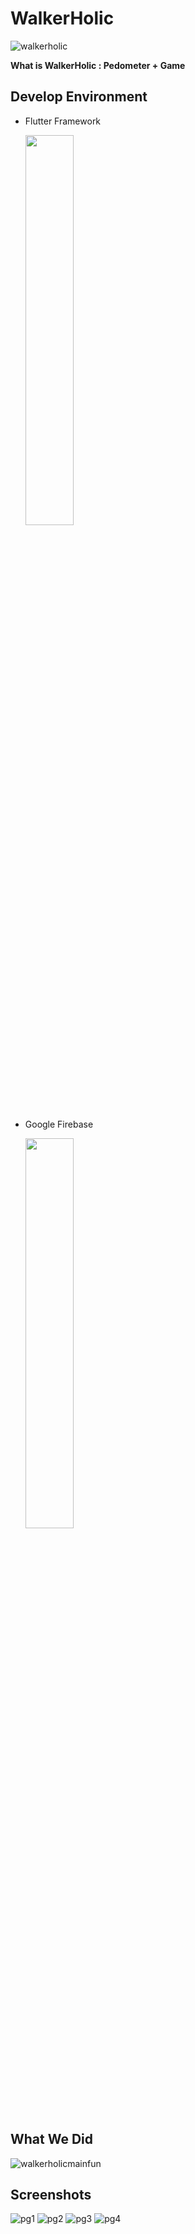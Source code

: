 # WalkerHolic
![walkerholic](https://user-images.githubusercontent.com/20199960/144746301-dbdf5d9b-5c83-49e1-bd79-a489074af508.png)

**What is WalkerHolic : Pedometer + Game**

Develop Environment
-------------
* Flutter Framework

  <img src="https://user-images.githubusercontent.com/20199960/144746521-ad80d2fa-ac75-478b-866b-968e668d889c.png"  width="40%" height="40%"/>
  
* Google Firebase

  <img src="https://user-images.githubusercontent.com/20199960/144746539-46c5e5b8-c241-4c3b-ac68-dde64bc5fd77.png"  width="40%" height="40%"/>


What We Did 
-------------

![walkerholicmainfun](https://user-images.githubusercontent.com/20199960/144746670-18a6475b-631e-44c7-b433-ebdfdb6c0923.png)


 
Screenshots
-------------
![pg1](https://user-images.githubusercontent.com/20199960/144746792-b553a0b7-cd28-46f4-a5af-c2146bffa6e7.png)
![pg2](https://user-images.githubusercontent.com/20199960/144746793-dc12cd29-c3dc-48a2-9663-0c833d850d9e.png)
![pg3](https://user-images.githubusercontent.com/20199960/144746796-111d8d63-c869-41db-8c5f-e989f1e68784.png)
![pg4](https://user-images.githubusercontent.com/20199960/144746889-d45297f2-a637-4e2f-bf88-c79667b8598c.png)
